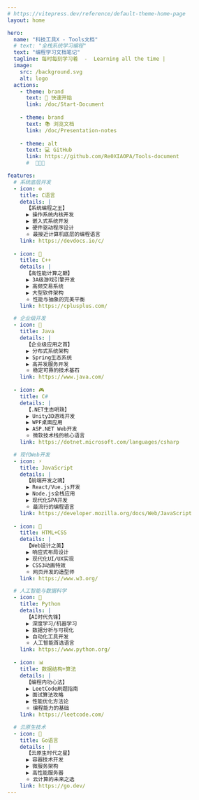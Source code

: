 ```yaml
---
# https://vitepress.dev/reference/default-theme-home-page
layout: home

hero:
  name: "科技工具X - Tools文档"
  # text: "全栈系统学习编程"
  text: "编程学习文档笔记"
  tagline: 每时每刻学习着  -  Learning all the time |                    记录学习的文档笔记  -  @爱吃饭的小Q   |
  image:
    src: /background.svg
    alt: logo
  actions:
    - theme: brand
      text: 🚀 快速开始
      link: /doc/Start-Document
    
    - theme: brand
      text: 📚 浏览文档
      link: /doc/Presentation-notes
    
    - theme: alt
      text: 💻 GitHub
      link: https://github.com/Re0XIAOPA/Tools-document
      #  🎯🔥🌟

features:
  # 系统底层开发
  - icon: ⚙️
    title: C语言
    details: |
      【系统编程之王】
      ▶ 操作系统内核开发
      ▶ 嵌入式系统开发
      ▶ 硬件驱动程序设计
      ⭐ 最接近计算机底层的编程语言
    link: https://devdocs.io/c/
    
  - icon: 🎯
    title: C++
    details: |
      【高性能计算之巅】
      ▶ 3A级游戏引擎开发
      ▶ 高频交易系统
      ▶ 大型软件架构
      ⭐ 性能与抽象的完美平衡
    link: https://cplusplus.com/

  # 企业级开发
  - icon: 💼
    title: Java
    details: |
      【企业级应用之首】
      ▶ 分布式系统架构
      ▶ Spring生态系统
      ▶ 高并发服务开发
      ⭐ 稳定可靠的技术基石
    link: https://www.java.com/
    
  - icon: 🎮
    title: C#
    details: |
      【.NET生态明珠】
      ▶ Unity3D游戏开发
      ▶ WPF桌面应用
      ▶ ASP.NET Web开发
      ⭐ 微软技术栈的核心语言
    link: https://dotnet.microsoft.com/languages/csharp

  # 现代Web开发
  - icon: ⚡
    title: JavaScript
    details: |
      【前端开发之魂】
      ▶ React/Vue.js开发
      ▶ Node.js全栈应用
      ▶ 现代化SPA开发
      ⭐ 最流行的编程语言
    link: https://developer.mozilla.org/docs/Web/JavaScript
    
  - icon: 🎨
    title: HTML+CSS
    details: |
      【Web设计之美】
      ▶ 响应式布局设计
      ▶ 现代化UI/UX实现
      ▶ CSS3动画特效
      ⭐ 网页开发的造型师
    link: https://www.w3.org/

  # 人工智能与数据科学
  - icon: 🤖
    title: Python
    details: |
      【AI时代先锋】
      ▶ 深度学习/机器学习
      ▶ 数据分析与可视化
      ▶ 自动化工具开发
      ⭐ 人工智能首选语言
    link: https://www.python.org/
    
  - icon: 📊
    title: 数据结构+算法
    details: |
      【编程内功心法】
      ▶ LeetCode刷题指南
      ▶ 面试算法攻略
      ▶ 性能优化方法论
      ⭐ 编程能力的基础
    link: https://leetcode.com/

  # 云原生技术
  - icon: 🚀
    title: Go语言
    details: |
      【云原生时代之星】
      ▶ 容器技术开发
      ▶ 微服务架构
      ▶ 高性能服务器
      ⭐ 云计算的未来之选
    link: https://go.dev/
---
```


